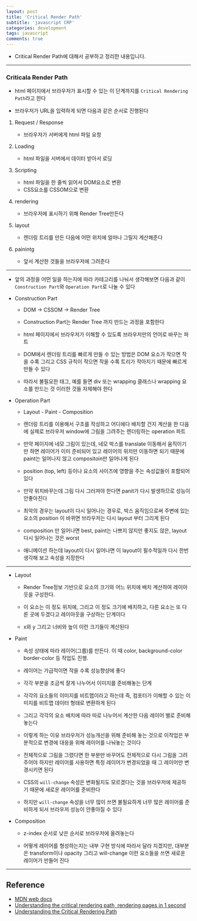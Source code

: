 ```yaml
---
layout: post
title: 'Critical Render Path'
subtitle: 'javascript CRP'
categories: development
tags: javascript
comments: true
---
```


- Critical Render Path에 대해서 공부하고 정리한 내용입니다.

---

### Criticala Render Path

- html 페이지에서 브라우저가 표시할 수 있는 이 단계까지를 `Critical Rendering Path`라고 한다

- 브라우저가 URL을 입력하게 되면 다음과 같은 순서로 진행된다

1. Request / Response

   - 브라우저가 서버에게 html 파일 요청

2. Loading

   - html 파일을 서버에서 데이터 받아서 로딩

3. Scripting

   - html 파일을 한 줄씩 읽어서 DOM요소로 변환
   - CSS요소를 CSSOM으로 변환

4. rendering

   - 브라우저에 표시하기 위해 Render Tree만든다

5. layout

   - 렌더링 트리를 만든 다음에 어떤 위치에 얼마나 그릴지 계산해준다

6. painintg

   - 앞서 계산한 것들을 브라우저에 그려준다

---

- 앞의 과정을 어떤 일을 하는지에 따라 카테고리를 나눠서 생각해보면 다음과 같이 `Construction Part`와 `Operation Part`로 나눌 수 있다

- Construction Part

  - DOM → CSSOM → Render Tree

  - Construction Part는 Render Tree 까지 만드는 과정을 포함한다

  - html 페이지에서 브라우저가 이해할 수 있도록 브라우저만의 언어로 바꾸는 파트

  - DOM에서 렌더링 트리를 빠르게 만들 수 있는 방법은 DOM 요소가 작으면 작을 수록 그리고 CSS 규칙이 작으면 작을 수록 트리가 작아지기 때문에 빠르게 만들 수 있다

  - 따라서 불필요한 태그, 예를 들면 div 또는 wrapping 클래스나 wrapping 요소를 만드는 것 이러한 것들 자제해야 한다

- Operation Part

  - Layout - Paint - Composition

  - 렌더링 트리를 이용해서 구조를 작성하고 어디에다 배치할 건지 계산을 한 다음에 실제로 브라우저 window에 그림을 그려주는 렌더링하는 operation 파트

  - 만약 페이지에 네모 그림이 있는데, 네모 박스를 translate 이동해서 움직이기만 하면 레이어가 이미 준비되어 있고 레이어의 위치만 이동하면 되기 때문에 paint는 일어나지 않고 compositoin만 일어나게 된다

  - position (top, left) 등이나 요소의 사이즈에 영향을 주는 속성값들이 포함되어 있다

  - 만약 위치바꾸는데 그림 다시 그러져야 한다면 panit가 다시 발생하므로 성능이 안좋아진다

  - 최악의 경우는 layout이 다시 일어나는 경우로, 박스 움직임으로써 주변에 있는 요소의 position 이 바뀌면 브라우저는 다시 layout 부터 그리게 된다

  - composition 만 일어나면 best, paint는 나쁘지 않지만 좋지도 않은, layout 다시 일어나는 것은 worst

  - 애니메이션 하는데 layout이 다시 일어나면 이 layout이 필수적일까 다시 한번 생각해 보고 속성을 지정한다

---

- Layout

  - Render Tree정보 기반으로 요소의 크기와 어느 위치에 배치 계산하여 레이아웃을 구성한다.

  - 이 요소는 이 정도 위치에, 그리고 이 정도 크기에 배치하고, 다른 요소는 또 다른 곳에 두겠다고 레이아웃을 구상하는 단계이다

  - x와 y 그리고 너비와 높이 이런 크기들이 계산된다

- Paint

  - 속성 상태에 따라 레이어(그룹)를 만든다. 이 때 color, background-color border-color 등 작업도 진행.

  - 레이어는 가급적이면 작을 수록 성능향샹에 좋다

  - 각각 부분을 조금씩 잘게 나누어서 이미지를 준비해놓는 단계

  - 각각의 요소들의 이미지를 비트맵이라고 하는데 즉, 컴포터가 이해할 수 있는 이미지를 비트맵 데이터 형태로 변환하게 된다

  - 그리고 각각의 요소 배치에 따라 따로 나누어서 계산한 다음 레이어 별로 준비해 놓는다

  - 이렇게 하는 이유 브라우저가 성능개선을 위해 준비해 놓는 것으로 이작업은 부분적으로 변경에 대응을 위해 레이어를 나눠놓는 것이다

  - 전체적으로 그림을 그렸다면 한 부분만 바꾸어도 전체적으로 다시 그림을 그려주어야 하지만 레이어를 사용하면 특정 레이어가 변경되었을 때 그 레이어만 변경시키면 된다

  - CSS의 `will-change` 속성은 변화될지도 모르겠다는 것을 브라우저에 제공하기 때문에 새로운 레이어를 준비한다

  - 하지만 `will-change` 속성을 너무 많이 쓰면 불필요하게 너무 많은 레이어를 준비하게 되서 브라우저 성능이 안좋아질 수 있다

- Composition

  - z-index 순서로 낮은 순서로 브라우저에 올려놓는다

  - 어떻게 레이어를 형성하는지는 내부 구현 방식에 따라서 달라 지겠지만, 대부분은 transform이나 opacity 그리고 will-change 이런 요소들을 쓰면 새로운 레이어가 만들어 진다

---

## Reference

- [MDN web docs](https://developer.mozilla.org/en-US/docs/Web/Performance/Critical_rendering_path)
- [Understanding the critical rendering path, rendering pages in 1 second](https://medium.com/@luisvieira_gmr/understanding-the-critical-rendering-path-rendering-pages-in-1-second-735c6e45b47a)
- [Understanding the Critical Rendering Path
  ](https://bitsofco.de/understanding-the-critical-rendering-path/)
